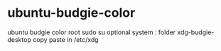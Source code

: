 # ubuntu-budgie-color
ubuntu budgie color
root sudo su optional system : folder xdg-budgie-desktop copy paste in /etc/xdg
